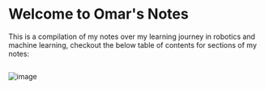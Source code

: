 # Welcome to Omar's Notes

This is a compilation of my notes over my learning journey in robotics and machine learning, checkout the below table of contents for sections of my notes:
```{tableofcontents}
```
![image](diagrams/exported/test.png)